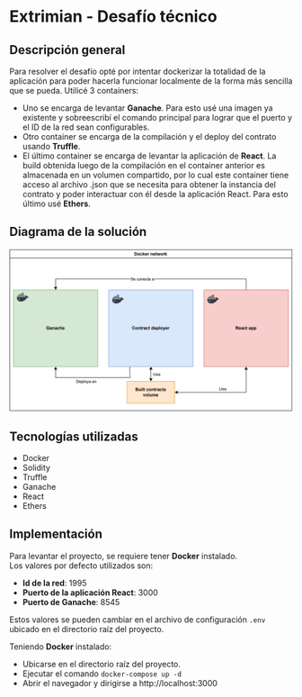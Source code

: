 # Extrimian - Desafío técnico

## Descripción general
Para resolver el desafío opté por intentar dockerizar la totalidad de la aplicación para poder hacerla funcionar localmente de la forma más sencilla que se pueda. 
Utilicé 3 containers:
- Uno se encarga de levantar **Ganache**. Para esto usé una imagen ya existente y sobreescribí el comando principal para lograr que el puerto y el ID de la red sean configurables.
- Otro container se encarga de la compilación y el deploy del contrato usando **Truffle**.
- El último container se encarga de levantar la aplicación de **React**. La build obtenida luego de la compilación en el container anterior es almacenada en un volumen compartido, por lo cual este container tiene acceso al archivo .json que se necesita para obtener la instancia del contrato y poder interactuar con él desde la aplicación React. Para esto último usé **Ethers**.
## Diagrama de la solución
![Diagrama](./diagram.png)
## Tecnologías utilizadas
- Docker
- Solidity
- Truffle
- Ganache
- React
- Ethers
## Implementación
Para levantar el proyecto, se requiere tener **Docker** instalado.  
Los valores por defecto utilizados son:
- **Id de la red**: 1995
- **Puerto de la aplicación React**: 3000
- **Puerto de Ganache**: 8545

Estos valores se pueden cambiar en el archivo de configuración `.env` ubicado en el directorio raíz del proyecto.

Teniendo **Docker** instalado:
- Ubicarse en el directorio raíz del proyecto.
- Ejecutar el comando `docker-compose up -d`
- Abrir el navegador y dirigirse a http://localhost:3000



